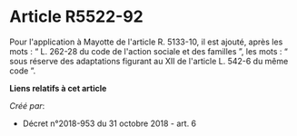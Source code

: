 # Article R5522-92

Pour l'application à Mayotte de l'article R. 5133-10, il est ajouté, après les mots : “ L. 262-28 du code de l'action sociale
et des familles ”, les mots : “ sous réserve des adaptations figurant au XII de l'article L. 542-6 du même code ”.

**Liens relatifs à cet article**

_Créé par_:

  - Décret n°2018-953 du 31 octobre 2018 - art. 6

